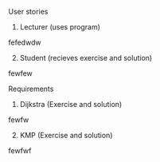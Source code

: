 User stories
  1. Lecturer (uses program) 

  fefedwdw

  2. Student (recieves exercise and solution)

  fewfew

Requirements
  1. Dijkstra (Exercise and solution)

  fewfw

  2. KMP (Exercise and solution)

  fewfwf
